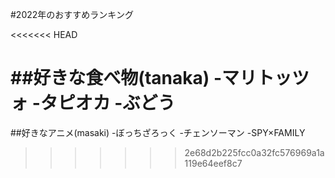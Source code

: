 #2022年のおすすめランキング

<<<<<<< HEAD




##好きな食べ物(tanaka)
-マリトッツォ
-タピオカ
-ぶどう
=======
##好きなアニメ(masaki)
-ぼっちざろっく
-チェンソーマン
-SPY×FAMILY
>>>>>>> 2e68d2b225fcc0a32fc576969a1a119e64eef8c7
